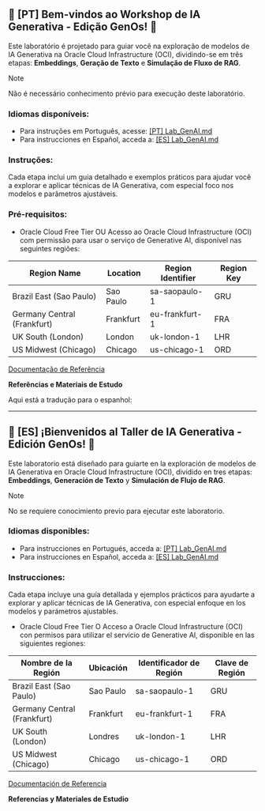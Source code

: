 ## 🎉 [PT] Bem-vindos ao Workshop de IA Generativa - Edição GenOs! 🎉

Este laboratório é projetado para guiar você na exploração de modelos de IA Generativa na Oracle Cloud Infrastructure (OCI), dividindo-se em três etapas: **Embeddings**, **Geração de Texto** e **Simulação de Fluxo de RAG**.

> [!NOTE]
>  Não é necessário conhecimento prévio para execução deste laboratório.

### **Idiomas disponíveis:**

- Para instruções em Português, acesse: [[PT] Lab_GenAI.md](https://github.com/OracleLabs/Lab_GenAI/blob/main/%5BPT%5D%20Lab_GenAI.md)
- Para instrucciones en Español, acceda a: [[ES] Lab_GenAI.md](https://github.com/OracleLabs/Lab_GenAI/blob/main/%5BES%5D%20Lab_GenAI.md)

### **Instruções:**

Cada etapa inclui um guia detalhado e exemplos práticos para ajudar você a explorar e aplicar técnicas de IA Generativa, com especial foco nos modelos e parâmetros ajustáveis.


### **Pré-requisitos:**

- Oracle Cloud Free Tier OU Acesso ao Oracle Cloud Infrastructure (OCI) com permissão para usar o serviço de Generative AI, disponível nas seguintes regiões:

| Region Name             | Location    | Region Identifier | Region Key |
|-------------------------|-------------|-------------------|------------|
| Brazil East (Sao Paulo) | Sao Paulo   | sa-saopaulo-1     | GRU        |
| Germany Central (Frankfurt) | Frankfurt | eu-frankfurt-1   | FRA        |
| UK South (London)       | London      | uk-london-1       | LHR        |
| US Midwest (Chicago)    | Chicago     | us-chicago-1      | ORD        |

[Documentação de Referência](https://docs.oracle.com/en-us/iaas/Content/generative-ai/overview.htm#regions)

**Referências e Materiais de Estudo**

Aqui está a tradução para o espanhol:

---

## 🎉 [ES] ¡Bienvenidos al Taller de IA Generativa - Edición GenOs! 🎉

Este laboratorio está diseñado para guiarte en la exploración de modelos de IA Generativa en Oracle Cloud Infrastructure (OCI), dividido en tres etapas: **Embeddings**, **Generación de Texto** y **Simulación de Flujo de RAG**.

> [!NOTE]
>  No se requiere conocimiento previo para ejecutar este laboratorio.

### **Idiomas disponibles:**

- Para instrucciones en Portugués, acceda a: [[PT] Lab_GenAI.md](https://github.com/OracleLabs/Lab_GenAI/blob/main/%5BPT%5D%20Lab_GenAI.md)
- Para instrucciones en Español, acceda a: [[ES] Lab_GenAI.md](https://github.com/OracleLabs/Lab_GenAI/blob/main/%5BES%5D%20Lab_GenAI.md)

### **Instrucciones:**

Cada etapa incluye una guía detallada y ejemplos prácticos para ayudarte a explorar y aplicar técnicas de IA Generativa, con especial enfoque en los modelos y parámetros ajustables.

- Oracle Cloud Free Tier O Acceso a Oracle Cloud Infrastructure (OCI) con permisos para utilizar el servicio de Generative AI, disponible en las siguientes regiones:

| Nombre de la Región           | Ubicación  | Identificador de Región | Clave de Región |
|-------------------------------|------------|-------------------------|-----------------|
| Brazil East (Sao Paulo)       | Sao Paulo  | sa-saopaulo-1           | GRU             |
| Germany Central (Frankfurt)   | Frankfurt  | eu-frankfurt-1          | FRA             |
| UK South (London)             | Londres    | uk-london-1             | LHR             |
| US Midwest (Chicago)          | Chicago    | us-chicago-1            | ORD             |

[Documentación de Referencia](https://docs.oracle.com/en-us/iaas/Content/generative-ai/overview.htm#regions)

**Referencias y Materiales de Estudio**
